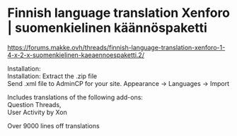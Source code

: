 # Finnish language translation Xenforo | suomenkielinen käännöspaketti  
https://forums.makke.ovh/threads/finnish-language-translation-xenforo-1-4-x-2-x-suomenkielinen-kaeaennoespaketti.2/  

Installation:  
Installation: Extract the .zip file  
Send .xml file to AdminCP for your site. Appearance -> Languages -> Import  
   
Includes translations of the following add-ons:  
Question Threads,  
User Activity by Xon  
  
Over 9000 lines off translations
